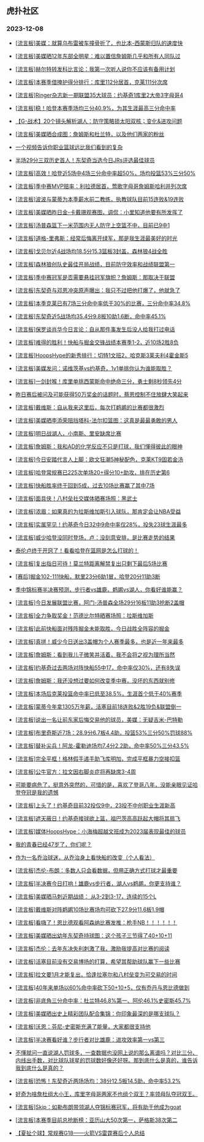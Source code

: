 ## 虎扑社区 
### 2023-12-08

+ [[流言板]美媒：就算乌布雷被车撞骨折了，也比本-西蒙斯归队的速度快](https://bbs.hupu.com/623518891.html)

+ [[流言板]美媒晒12年东部全明星：难以置信詹姆斯几乎和所有人同队过](https://bbs.hupu.com/623518833.html)

+ [[流言板]赫尔特转发科比言论：我第一次听人说你不应该有备用计划](https://bbs.hupu.com/623517895.html)

+ [[流言板]本赛季借掩护得分排行：库里112分居首，克莱111分次席](https://bbs.hupu.com/623518756.html)

+ [[流言板]Ringer杂志新一期联盟35大球员：约基奇1库里2大帝3字母哥4](https://bbs.hupu.com/623517949.html)

+ [[流言板]稳！哈登本赛季场均三分40.9%，为其生涯最高三分命中率](https://bbs.hupu.com/623517807.html)

+ [【G-战术】20个镜头解析湖人：防守策略锁太阳双核；变化&进攻问题](https://bbs.hupu.com/623515301.html)

+ [[流言板]美媒晒合成图：詹姆斯和杜兰特，以及他们两家的粉丝](https://bbs.hupu.com/623519333.html)

+ [一个视频告诉你职业篮球远比我们看到的复杂](https://bbs.hupu.com/623515314.html)

+ [半场29分三双历史首人！东契奇当选今日JRs评选最佳球员](https://bbs.hupu.com/623514990.html)

+ [[流言板]高效！哈登近5场中4场三分命中率超50%，场均投篮53%三分50%](https://bbs.hupu.com/623517417.html)

+ [[流言板]季中赛MVP赔率：利拉德居首，莺歌字母哥詹姆斯哈利并列次席](https://bbs.hupu.com/623518124.html)

+ [[流言板]波波与蒙蒂为本季薪水前二教练，执教球队目前15连败&19连败](https://bbs.hupu.com/623517394.html)

+ [[流言板]美媒晒昨日金-卡戴珊观赛图，调侃：小里知道他要有所发挥了](https://bbs.hupu.com/623519259.html)

+ [[流言板]汤普森篮下一米范围内无人防守上空篮不中，目前已9中1](https://bbs.hupu.com/623508839.html)

+ [[流言板]道格-里弗斯：经常后悔离开绿军，那是我生涯最美好的时光](https://bbs.hupu.com/623516571.html)

+ [[流言板]戈贝尔近4战场均18.5分15.3篮板3封盖，森林狼4战全胜](https://bbs.hupu.com/623518143.html)

+ [[流言板]森林狼创队史最佳开局战绩，目前防守效率和战绩联盟第一](https://bbs.hupu.com/623518406.html)

+ [[流言板]季中赛冠军是否需要悬挂冠军旗帜？詹姆斯：那取决于联盟](https://bbs.hupu.com/623514810.html)

+ [[流言板]东契奇与邓恩冲突原声曝出：我只不过把他打爆了，他就急了](https://bbs.hupu.com/623519683.html)

+ [[流言板]本季克莱已有7场三分命中率低于30%的比赛，三分命中率34.8%](https://bbs.hupu.com/623519036.html)

+ [[流言板]东契奇近5战场均35.4分9.8板10助1.6断，命中率45.1%](https://bbs.hupu.com/623518031.html)

+ [[流言板]保罗谈肖华今日言论：自从那件事发生后没人给我打过电话](https://bbs.hupu.com/623512504.html)

+ [[流言板]难得的胜利！快船与掘金交锋战绩本赛季1-2，近10场2胜8负](https://bbs.hupu.com/623517885.html)

+ [[流言板]HoopsHype的新秀排行：切特1文班2，哈克斯3莱夫利4霍金斯5](https://bbs.hupu.com/623518666.html)

+ [[流言板]美媒发问：诺维茨基vs约基奇，1v1单挑你认为谁能取胜？](https://bbs.hupu.com/623518593.html)

+ [[流言板]一剑封喉！库里单挑西蒙斯命中绝命三分，勇士剩8秒领先4分](https://bbs.hupu.com/623510505.html)

+ [昨日赛后被问及可能获得50万奖金的话题时，蔡恩控制不住放肆大笑起来](https://bbs.hupu.com/623518522.html)

+ [[流言板]戴维斯：自从我来这里后，每次打鹈鹕的比赛都很激烈](https://bbs.hupu.com/623516541.html)

+ [[流言板]美媒晒李添荣阻挡塔科-法尔扣篮图：这真是最最勇敢的男人](https://bbs.hupu.com/623519464.html)

+ [[流言板]明日战湖人，小南斯、里安缺席比赛](https://bbs.hupu.com/623512818.html)

+ [[流言板]詹姆斯：我和AD的化学反应不只是打球，我们懂得彼此的眼神](https://bbs.hupu.com/623512343.html)

+ [[流言板]今日安踏代言人上脚：欧文狂潮5神秘配色，克莱KT9固若金汤](https://bbs.hupu.com/623513599.html)

+ [[流言板]哈登常规赛已225次单场20+得分10+助攻，排在历史第6](https://bbs.hupu.com/623513433.html)

+ [[流言板]快船胜率终于回到5成，过去10场比赛赢了其中7场](https://bbs.hupu.com/623511806.html)

+ [[流言板]面具侠！八村垒社交媒体晒赛场照：黑武士](https://bbs.hupu.com/623516301.html)

+ [[流言板]浓眉：如果真的为拉斯维加斯引入球队，那肯定会让NBA受益](https://bbs.hupu.com/623517439.html)

+ [[流言板]实属罕见！约基奇今日32中9命中率仅28%，投失23球生涯最多](https://bbs.hupu.com/623510760.html)

+ [[流言板]威少哈登没同时登场，卢：没刻意安排，是比赛走势的结果](https://bbs.hupu.com/623511360.html)

+ [泰伦卢终于开窍了！看看哈登在篮网是怎么打球的！](https://bbs.hupu.com/623513871.html)

+ [[流言板]复出指日可待！莫兰特距离解禁复出只剩下最后5场比赛](https://bbs.hupu.com/623519938.html)

+ [[赛后]掘金102-111快船，默里23分6助1冒，哈登20分11助3断](https://bbs.hupu.com/623510608.html)

+ [季中锦标赛半决赛预测，步行者vs雄鹿，鹈鹕vs湖人，你看好谁能赢？](https://bbs.hupu.com/623513839.html)

+ [[流言板]今日发展联盟比赛，阿门-汤普森全场29分16板11助3抢断2盖帽](https://bbs.hupu.com/623517661.html)

+ [[流言板]全力争取奖金！范德比尔特晒赛场照：拉斯维加斯](https://bbs.hupu.com/623516088.html)

+ [[流言板]此前快船面对残阵掘金未能取胜，今日战胜全阵容的掘金](https://bbs.hupu.com/623510946.html)

+ [[流言板]真拼！威少今日送出3盖帽为个人赛季最多，也是近一年来最多](https://bbs.hupu.com/623517128.html)

+ [[流言板]詹姆斯：看到我儿子微笑并活着，我不会将之视为理所当然](https://bbs.hupu.com/623512151.html)

+ [[流言板]约基奇过去两场对阵快船55中17，命中率仅30%，还有8失误](https://bbs.hupu.com/623511716.html)

+ [[流言板]詹姆斯：我还没想过要如何改变季中赛，没坏的东西就别修](https://bbs.hupu.com/623514696.html)

+ [[流言板]本场后克莱投篮命中率已低至38.5%，生涯首个低于40%赛季](https://bbs.hupu.com/623517187.html)

+ [[流言板]蒙蒂今年拿1305万年薪，活塞目前18连败&2胜19负&联盟倒一](https://bbs.hupu.com/623519878.html)

+ [[流言板]说出一名让前东家后悔交易他的球员，美媒：无疑吉米-巴特勒](https://bbs.hupu.com/623519820.html)

+ [[流言板]布里奇斯近7场：28.9分6.7板4.4助，投篮53%三分50%罚球88%](https://bbs.hupu.com/623518459.html)

+ [[流言板]替补尖兵！阿龙-霍勒迪场均7.4分2.2助，命中率50%三分43.5%](https://bbs.hupu.com/623518982.html)

+ [[流言板]完全平框！格林假手递手助飞库明加，完成平框暴力空接扣篮](https://bbs.hupu.com/623510488.html)

+ [[流言板]公牛官方：拉文因右脚炎症将再缺席3-4周](https://bbs.hupu.com/623509084.html)

+ [可能要病危了，挺意外突然的，可惜的是，喜欢了登哥八年，没能亲眼见证哈登夺冠是我的遗憾](https://bbs.hupu.com/623516430.html)

+ [[流言板]上头了！约基奇目前32投仅9中，23投不中创职业生涯新高](https://bbs.hupu.com/623510300.html)

+ [[流言板]遮天蔽日！约基奇接球欲上篮，祖巴茨高高跃起大帽将其扇飞](https://bbs.hupu.com/623510234.html)

+ [[流言板]媒体HoopsHype：小海梅超越文班成为2023届表现最佳的球员](https://bbs.hupu.com/623519674.html)

+ [我的青春已经47岁了，你们呢？](https://bbs.hupu.com/623519117.html)

+ [作为一名乔治球迷，从乔治身上看快船的改变（个人看法）](https://bbs.hupu.com/623518675.html)

+ [[流言板]杰伦-布朗：多数人只会看数据，但用正确方式打球才最重要](https://bbs.hupu.com/623520337.html)

+ [[流言板]半决赛今日打响！雄鹿vs步行者，湖人vs鹈鹕，你更支持谁？](https://bbs.hupu.com/623520417.html)

+ [[流言板]美媒晒马刺近期战绩： 从3-2到3-17，连续的15个L](https://bbs.hupu.com/623519721.html)

+ [[流言板]戴维斯对阵鹈鹕10场比赛场均可砍下27.9分11.6板1.9帽](https://bbs.hupu.com/623520425.html)

+ [[流言板]看嗨了！恩比德观看阿森纳比赛发推：枪手NB！！！！！！](https://bbs.hupu.com/623519960.html)

+ [[流言板]美媒晒出幼年东契奇持球图：这个孩子三节得了40+10+11](https://bbs.hupu.com/623519054.html)

+ [[流言板]杰伦：去年东决失利刺激了我，激励我提高对比赛的阅读](https://bbs.hupu.com/623519577.html)

+ [[流言板]活塞目前没有交易博扬的打算，希望其帮助球队赢下一些比赛](https://bbs.hupu.com/623519310.html)

+ [[流言板]拉文要1月才能复出，恰逢拉塞尔和八村垒变为可交易的时间](https://bbs.hupu.com/623520650.html)

+ [[流言板]40年来单场以60%命中率砍下50+10+5，仅有乔丹与恩比德做到](https://bbs.hupu.com/623520741.html)

+ [[流言板]非底角三分命中率：杜兰特46.8%第一、阿伦46.1%史密斯45.7%](https://bbs.hupu.com/623519551.html)

+ [[流言板]美媒晒出史上精彩团队配合集锦：你印象最深的是哪支球队？](https://bbs.hupu.com/623520385.html)

+ [[流言板]沃恩：芬尼-史密斯充满了能量，大家都很支持他](https://bbs.hupu.com/623519894.html)

+ [[流言板]半决赛看好谁？步行者对比雄鹿：进攻效率第一vs第三](https://bbs.hupu.com/623520111.html)

+ [不懂就问一直说湖人罚球多，一查数据也没网上说的那么离谱吗？对比三分、内线出手数，对比球队球星的罚球数好像还好呀。那到底什么是真的，谁告诉我到底什么是真的？](https://bbs.hupu.com/623519784.html)

+ [[流言板]恐怖！东契奇近两场场均：38分12.5板14.5助，命中率53.2%](https://bbs.hupu.com/623519504.html)

+ [好奇为啥詹杜组大小王，库里字母哥两家不也组个双王？率领母队夺冠双王。](https://bbs.hupu.com/623520130.html)

+ [[流言板]Skip：如勒布朗带领湖人夺锦标赛冠军，将有助于他成为goat](https://bbs.hupu.com/623521021.html)

+ [[流言板]本赛季目前总抢断榜：亚历山大50次第一，萨格斯38次第二](https://bbs.hupu.com/623520643.html)

+ [【夏扯个球】常规赛G18——火箭VS雷霆赛后个人总结](https://bbs.hupu.com/623513202.html)

